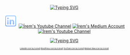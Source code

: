 
<p align="center">
<a href="https://git.io/typing-svg"><img src="https://readme-typing-svg.demolab.com?font=Fira+Code&duration=3500&pause=100&color=628FDB&center=true&width=435&lines=Hi%2C+I+am+%C4%B0rem+Kalkanl%C4%B1!;Welcome+to+my+Github!;I+am+a+newbie+FPGA+developer;And+an+eager+learner!" alt="Typing SVG" /></a>
</p> 
<p align= "center">
   <a href="https://www.linkedin.com/in/irem-kalkanlı/"><img alt="İrem's LinkedIn Profile" src="icons8-linkedin-512.png" width="45" height="45"></a>
   <a href="https://www.youtube.com/channel/UCbY5z2oST7yUE62pOZ9xs1w"><img alt="İrem's Youtube Channel" src="https://img.icons8.com/nolan/64/youtube-play.png" width="45" height="45"></a>
     <a href="https://medium.com/@kalkanlirem"><img alt="İrem's Medium Account" src="https://img.icons8.com/nolan/64/medium-new.png" width="45" height="45"></a>
 <a href="https://www.youtube.com/channel/UCbY5z2oST7yUE62pOZ9xs1w"><img alt="İrem's Youtube Channel" src="https://img.icons8.com/nolan/64/youtube-play.png" width="45" height="45"></a>
 </p>
<p align="center">
 <a href="https://git.io/streak-stats"><img src="https://github-readme-streak-stats.herokuapp.com?user=iremkalkanli&theme=github-dark-blue&hide_border=true&border_radius=5&date_format=j%20M%5B%20Y%5D&background=00000000" alt="Typing SVG" /></a>
</p>
<p style="font-size:6px" align="center">
   <a target="_blank" href="https://icons8.com/icon/44019/linkedin">LinkedIn icon by Icons8</a>
   <a target="_blank" href="https://icons8.com/icon/KU6B9rHO21qL/wordpress">WordPress icon by Icons8</a>
   <a target="_blank" href="https://icons8.com/icon/44112/youtube">YouTube icon by Icons8</a>
   <a target="_blank" href="https://icons8.com/icon/gU6bwZNC5TXf/medium-new">Medium New icon by Icons8</a>
</p>
